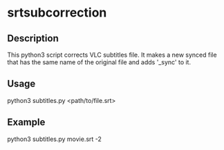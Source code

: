 # srtsubcorrection
## Description
This python3 script corrects VLC subtitles file.
It makes a new synced file that has the same name of the original file and adds '_sync' to it.
## Usage
python3 subtitles.py <path/to/file.srt> <seconds>
## Example
python3 subtitles.py movie.srt -2

